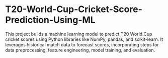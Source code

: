 # T20-World-Cup-Cricket-Score-Prediction-Using-ML
This project builds a machine learning model to predict T20 World Cup cricket scores using Python libraries like NumPy, pandas, and scikit-learn. It leverages historical match data to forecast scores, incorporating steps for data preprocessing, feature engineering, model training, and evaluation.
